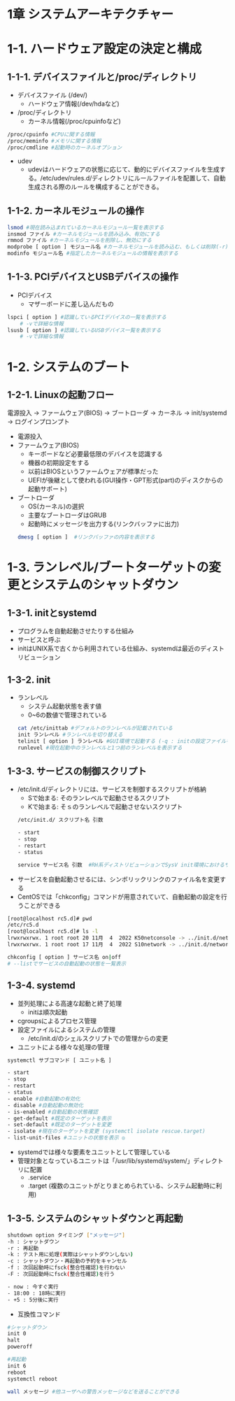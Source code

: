 # 1章 システムアーキテクチャー
# 1-1. ハードウェア設定の決定と構成
## 1-1-1. デバイスファイルと/proc/ディレクトリ
- デバイスファイル (/dev/)
  - ハードウェア情報(/dev/hdaなど)
- /proc/ディレクトリ
   - カーネル情報(/proc/cpuinfoなど)
```bash
/proc/cpuinfo #CPUに関する情報 
/proc/meminfo #メモリに関する情報
/proc/cmdline #起動時のカーネルオプション
```
- udev
    - udevはハードウェアの状態に応じて、動的にデバイスファイルを生成する。/etc/udev/rules.d/ディレクトリにルールファイルを配置して、自動生成される際のルールを構成することができる。

## 1-1-2. カーネルモジュールの操作
```bash
lsmod #現在読み込まれているカーネルモジュール一覧を表示する
insmod ファイル #カーネルモジュールを読み込み、有効にする
rmmod ファイル #カーネルモジュールを削除し、無効にする
modprobe [ option ] モジュール名 #カーネルモジュールを読み込む、もしくは削除(-r)する。依存関係にあるモジュールも操作対象とする
modinfo モジュール名 #指定したカーネルモジュールの情報を表示する
```

## 1-1-3. PCIデバイスとUSBデバイスの操作
- PCIデバイス
    - マザーボードに差し込んだもの
```bash
lspci [ option ] #認識しているPCIデバイスの一覧を表示する
    # -vで詳細な情報
lsusb [ option ] #認識しているUSBデバイス一覧を表示する
    # -vで詳細な情報
```

# 1-2. システムのブート
## 1-2-1. Linuxの起動フロー

電源投入 -> ファームウェア(BIOS) -> ブートローダ -> カーネル -> init/systemd -> ログインプロンプト

- 電源投入
- ファームウェア(BIOS)
    - キーボードなど必要最低限のデバイスを認識する
    - 機器の初期設定をする
    - 以前はBIOSというファームウェアが標準だった
    - UEFIが後継として使われる(GUI操作・GPT形式(part)のディスクからの起動サポート)
- ブートローダ
    - OS(カーネル)の選択
    - 主要なブートローダはGRUB
    - 起動時にメッセージを出力する(リンクバッファに出力)
    ```bash
    dmesg [ option ]  #リンクバッファの内容を表示する
    ```

# 1-3. ランレベル/ブートターゲットの変更とシステムのシャットダウン
## 1-3-1. initとsystemd
- プログラムを自動起動させたりする仕組み
- サービスと呼ぶ
- initはUNIX系で古くから利用されている仕組み、systemdは最近のディストリビューション

## 1-3-2. init
- ランレベル
    - システム起動状態を表す値
    - 0~6の数値で管理されている
    ```bash
    cat /etc/inittab #デフォルトのランレベルが記載されている
    init ランレベル #ランレベルを切り替える
    telinit [ option ] ランレベル #GUI環境で起動する (-q : initの設定ファイルを再読み込み)
    runlevel #現在起動中のランレベルと1つ前のランレベルを表示する
    ```

## 1-3-3. サービスの制御スクリプト
- /etc/init.d/ディレクトリには、サービスを制御するスクリプトが格納
    - Sで始まる: そのランレベルで起動させるスクリプト
    - Kで始まる: そｓのランレベルで起動させないスクリプト
    ```bash
    /etc/init.d/ スクリプト名 引数

    - start
    - stop
    - restart
    - status
    ```
    ```bash
    service サービス名 引数  #RH系ディストリビューションでSysV init環境におけるサービスを制御する
    ```
- サービスを自動起動させるには、シンボリックリンクのファイル名を変更する
- CentOSでは「chkconfig」コマンドが用意されていて、自動起動の設定を行うことができる
```bash
[root@localhost rc5.d]# pwd
/etc/rc5.d
[root@localhost rc5.d]# ls -l
lrwxrwxrwx. 1 root root 20 11月  4  2022 K50netconsole -> ../init.d/netconsole
lrwxrwxrwx. 1 root root 17 11月  4  2022 S10network -> ../init.d/network
```
```bash
chkconfig [ option ] サービス名 on|off
# --listでサービスの自動起動の状態を一覧表示
```

## 1-3-4. systemd
- 並列処理による高速な起動と終了処理
    - initは順次起動
- cgroupsによるプロセス管理
- 設定ファイルによるシステムの管理
    - /etc/init.d/のシェルスクリプトでの管理からの変更
- ユニットによる様々な処理の管理
```bash
systemctl サブコマンド [ ユニット名 ]

- start
- stop
- restart
- status
- enable #自動起動の有効化
- disable #自動起動の無効化
- is-enabled #自動起動の状態確認
- get-default #既定のターゲットを表示
- set-default #既定のターゲットを変更
- isolate #現在のターゲットを変更 (systemctl isolate rescue.target)
- list-unit-files #ユニットの状態を表示 ◎
```
- systemdでは様々な要素をユニットとして管理している
- 管理対象となっているユニットは「/usr/lib/systemd/system/」ディレクトリに配置
    - .service
    - .target (複数のユニットがとりまとめられている、システム起動時に利用)

## 1-3-5. システムのシャットダウンと再起動
```bash
shutdown option タイミング ["メッセージ"]
-h : シャットダウン
-r : 再起動
-k : テスト用に処理(実際はシャットダウンしない)
-c : シャットダウン・再起動の予約をキャンセル
-f : 次回起動時にfsck(整合性確認)を行わない
-F : 次回起動時にfsck(整合性確認)を行う

- now : 今すぐ実行
- 18:00 : 18時に実行
- +5 : 5分後に実行
```
- 互換性コマンド
```bash
#シャットダウン
init 0
halt
poweroff

#再起動
init 6
reboot
systemctl reboot
```
```bash
wall メッセージ #他ユーザへの警告メッセージなどを送ることができる
```